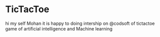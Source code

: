 # TicTacToe
hi my self Mohan
it is happy to doing intership on @codsoft of tictactoe game of artificial intelligence and Machine learning 